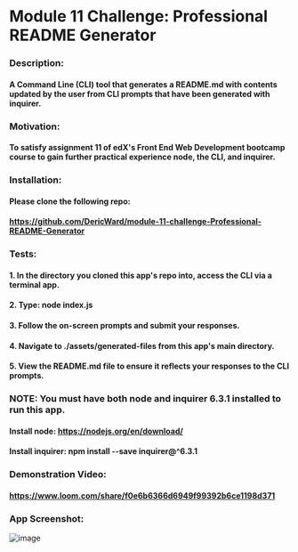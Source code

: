 # Module 11 Challenge: Professional README Generator
### Description:
#### A Command Line (CLI) tool that generates a README.md with contents updated by the user from CLI prompts that have been generated with inquirer.
### Motivation:
#### To satisfy assignment 11 of edX's Front End Web Development bootcamp course to gain further practical experience node, the CLI, and inquirer.
### Installation:
#### Please clone the following repo: 
#### https://github.com/DericWard/module-11-challenge-Professional-README-Generator
### Tests:
#### 1. In the directory you cloned this app's repo into, access the CLI via a terminal app.
#### 2. Type: node index.js
#### 3. Follow the on-screen prompts and submit your responses.
#### 4. Navigate to ./assets/generated-files from this app's main directory.
#### 5. View the README.md file to ensure it reflects your responses to the CLI prompts.
### NOTE: You must have both node and inquirer 6.3.1 installed to run this app.
#### Install node: https://nodejs.org/en/download/
#### Install inquirer: npm install --save inquirer@^6.3.1
### Demonstration Video:
#### https://www.loom.com/share/f0e6b6366d6949f99392b6ce1198d371
### App Screenshot:
![image](https://user-images.githubusercontent.com/50495939/221959815-c7f383b8-44d3-4f5f-b4bb-912b7e6eb9f1.png)
